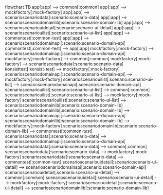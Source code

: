 flowchart TB
  app[:app] --> common[:common]
  app[:app] --> mockfactory[:mock-factory]
  app[:app] --> scenarioscenariodata[:scenario:scenario-data]
  app[:app] --> scenarioscenariodomainlib[:scenario:scenario-domain-lib]
  app[:app] --> scenarioscenariouidetail[:scenario:scenario-ui-detail]
  app[:app] --> scenarioscenariouilist[:scenario:scenario-ui-list]
  app[:app] --> commontest[:common-test]
  app[:app] --> scenarioscenariodomainapi[:scenario:scenario-domain-api]
  commontest[:common-test] --> app[:app]
  mockfactory[:mock-factory] --> scenarioscenariodomainapi[:scenario:scenario-domain-api]
  mockfactory[:mock-factory] --> common[:common]
  mockfactory[:mock-factory] --> scenarioscenariodata[:scenario:scenario-data]
  konsisttest[:konsist-test] --> mockfactory[:mock-factory]
  scenarioscenariodomainapi[:scenario:scenario-domain-api] --> mockfactory[:mock-factory]
  scenarioscenariouilist[:scenario:scenario-ui-list] --> scenarioscenariodomainapi[:scenario:scenario-domain-api]
  scenarioscenariouilist[:scenario:scenario-ui-list] --> common[:common]
  scenarioscenariouilist[:scenario:scenario-ui-list] --> mockfactory[:mock-factory]
  scenarioscenariouilist[:scenario:scenario-ui-list] --> scenarioscenariodomainlib[:scenario:scenario-domain-lib]
  scenarioscenariodomainlib[:scenario:scenario-domain-lib] --> scenarioscenariodomainapi[:scenario:scenario-domain-api]
  scenarioscenariodomainlib[:scenario:scenario-domain-lib] --> mockfactory[:mock-factory]
  scenarioscenariodomainlib[:scenario:scenario-domain-lib] --> commontest[:common-test]
  scenarioscenariodata[:scenario:scenario-data] --> scenarioscenariodomainapi[:scenario:scenario-domain-api]
  scenarioscenariodata[:scenario:scenario-data] --> common[:common]
  scenarioscenariodata[:scenario:scenario-data] --> mockfactory[:mock-factory]
  scenarioscenariodata[:scenario:scenario-data] --> commontest[:common-test]
  scenarioscenariouidetail[:scenario:scenario-ui-detail] --> scenarioscenariodomainapi[:scenario:scenario-domain-api]
  scenarioscenariouidetail[:scenario:scenario-ui-detail] --> common[:common]
  scenarioscenariouidetail[:scenario:scenario-ui-detail] --> mockfactory[:mock-factory]
  scenarioscenariouidetail[:scenario:scenario-ui-detail] --> scenarioscenariodomainlib[:scenario:scenario-domain-lib]
